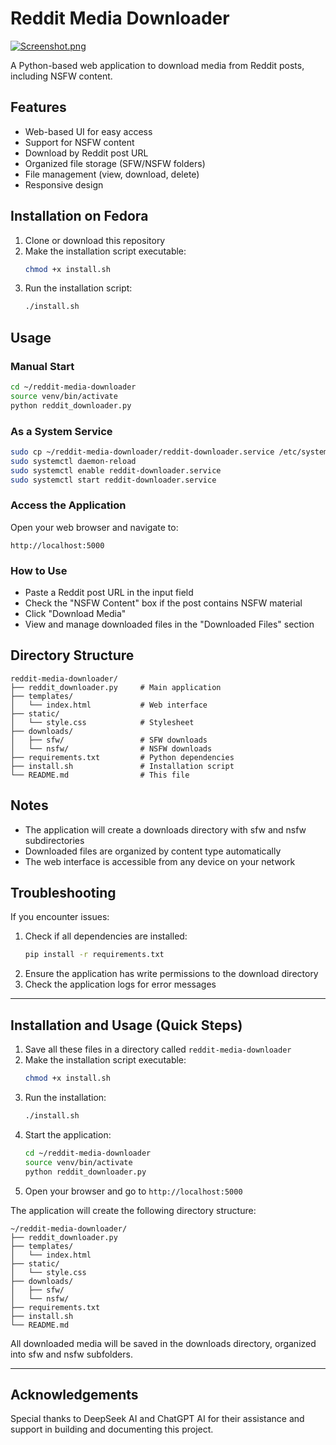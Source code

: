 # Reddit Media Downloader

[![Screenshot.png](https://i.postimg.cc/26JffJKz/Screenshot.png)](https://postimg.cc/gXv7VMp5)

A Python-based web application to download media from Reddit posts, including NSFW content.

## Features

- Web-based UI for easy access
- Support for NSFW content
- Download by Reddit post URL
- Organized file storage (SFW/NSFW folders)
- File management (view, download, delete)
- Responsive design

## Installation on Fedora

1. Clone or download this repository  
2. Make the installation script executable:
   ```bash
   chmod +x install.sh
   ```
3. Run the installation script:
   ```bash
   ./install.sh
   ```

## Usage

### Manual Start
```bash
cd ~/reddit-media-downloader
source venv/bin/activate
python reddit_downloader.py
```

### As a System Service
```bash
sudo cp ~/reddit-media-downloader/reddit-downloader.service /etc/systemd/system/
sudo systemctl daemon-reload
sudo systemctl enable reddit-downloader.service
sudo systemctl start reddit-downloader.service
```

### Access the Application
Open your web browser and navigate to:  
```
http://localhost:5000
```

### How to Use
- Paste a Reddit post URL in the input field  
- Check the "NSFW Content" box if the post contains NSFW material  
- Click "Download Media"  
- View and manage downloaded files in the "Downloaded Files" section  

## Directory Structure
```
reddit-media-downloader/
├── reddit_downloader.py     # Main application
├── templates/
│   └── index.html           # Web interface
├── static/
│   └── style.css            # Stylesheet
├── downloads/
│   ├── sfw/                 # SFW downloads
│   └── nsfw/                # NSFW downloads
├── requirements.txt         # Python dependencies
├── install.sh               # Installation script
└── README.md                # This file
```

## Notes
- The application will create a downloads directory with sfw and nsfw subdirectories  
- Downloaded files are organized by content type automatically  
- The web interface is accessible from any device on your network  

## Troubleshooting
If you encounter issues:

1. Check if all dependencies are installed:
   ```bash
   pip install -r requirements.txt
   ```
2. Ensure the application has write permissions to the download directory  
3. Check the application logs for error messages  

---

## Installation and Usage (Quick Steps)

1. Save all these files in a directory called `reddit-media-downloader`  
2. Make the installation script executable:
   ```bash
   chmod +x install.sh
   ```
3. Run the installation:
   ```bash
   ./install.sh
   ```
4. Start the application:
   ```bash
   cd ~/reddit-media-downloader
   source venv/bin/activate
   python reddit_downloader.py
   ```
5. Open your browser and go to `http://localhost:5000`  

The application will create the following directory structure:
```
~/reddit-media-downloader/
├── reddit_downloader.py
├── templates/
│   └── index.html
├── static/
│   └── style.css
├── downloads/
│   ├── sfw/
│   └── nsfw/
├── requirements.txt
├── install.sh
└── README.md
```

All downloaded media will be saved in the downloads directory, organized into sfw and nsfw subfolders.

---
## Acknowledgements

Special thanks to DeepSeek AI and ChatGPT AI for their assistance and support in building and documenting this project.
